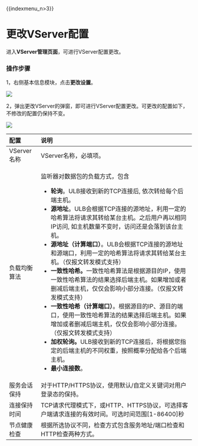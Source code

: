 {{indexmenu_n>3}}

# 更改VServer配置

进入**VServer管理页面**，可进行VServer配置更改。

### 操作步骤

1，右侧基本信息模块，点击**更改设置**。

![](../../../.gitbook/assets/image%20%2817%29.png)

2，弹出更改VServer的弹窗，即可进行VServer配置更改。可更改的配置如下，不修改的配置仍保持不变。

![](../../../.gitbook/assets/image%20%2838%29.png)

<table>
  <thead>
    <tr>
      <th style="text-align:left">&#x914D;&#x7F6E;</th>
      <th style="text-align:left">&#x8BF4;&#x660E;</th>
    </tr>
  </thead>
  <tbody>
    <tr>
      <td style="text-align:left">VServer&#x540D;&#x79F0;</td>
      <td style="text-align:left">VServer&#x540D;&#x79F0;&#xFF0C;&#x5FC5;&#x586B;&#x9879;&#x3002;</td>
    </tr>
    <tr>
      <td style="text-align:left">&#x8D1F;&#x8F7D;&#x5747;&#x8861;&#x7B97;&#x6CD5;</td>
      <td style="text-align:left">
        <p>&#x76D1;&#x542C;&#x5668;&#x5BF9;&#x6570;&#x636E;&#x5305;&#x7684;&#x8D1F;&#x8F7D;&#x65B9;&#x5F0F;&#xFF0C;&#x5305;&#x542B;</p>
        <ul>
          <li><b>&#x8F6E;&#x8BE2;</b>&#x3002;ULB&#x63A5;&#x6536;&#x5230;&#x65B0;&#x7684;TCP&#x8FDE;&#x63A5;&#x540E;,
            &#x4F9D;&#x6B21;&#x8F6C;&#x7ED9;&#x6BCF;&#x4E2A;&#x540E;&#x7AEF;&#x4E3B;&#x673A;&#x3002;</li>
          <li><b>&#x6E90;&#x5730;&#x5740;</b>&#x3002;ULB&#x4F1A;&#x6839;&#x636E;TCP&#x8FDE;&#x63A5;&#x7684;&#x6E90;&#x5730;&#x5740;&#xFF0C;&#x5229;&#x7528;&#x4E00;&#x5B9A;&#x7684;&#x54C8;&#x5E0C;&#x7B97;&#x6CD5;&#x5C06;&#x8BF7;&#x6C42;&#x5176;&#x8F6C;&#x7ED9;&#x67D0;&#x53F0;&#x4E3B;&#x673A;&#x3002;&#x4E4B;&#x540E;&#x7528;&#x6237;&#x518D;&#x4EE5;&#x76F8;&#x540C;IP&#x8BBF;&#x95EE;,
            &#x5982;&#x4E3B;&#x673A;&#x6570;&#x91CF;&#x4E0D;&#x53D8;&#x65F6;&#xFF0C;&#x8BBF;&#x95EE;&#x8FD8;&#x662F;&#x4F1A;&#x843D;&#x5230;&#x8BE5;&#x53F0;&#x4E3B;&#x673A;&#x3002;</li>
          <li><b>&#x6E90;&#x5730;&#x5740;&#xFF08;&#x8BA1;&#x7B97;&#x7AEF;&#x53E3;&#xFF09;</b>&#x3002;ULB&#x4F1A;&#x6839;&#x636E;TCP&#x8FDE;&#x63A5;&#x7684;&#x6E90;&#x5730;&#x5740;&#x548C;&#x6E90;&#x7AEF;&#x53E3;&#xFF0C;&#x5229;&#x7528;&#x4E00;&#x5B9A;&#x7684;&#x54C8;&#x5E0C;&#x7B97;&#x6CD5;&#x5C06;&#x8BF7;&#x6C42;&#x5176;&#x8F6C;&#x7ED9;&#x67D0;&#x53F0;&#x4E3B;&#x673A;&#x3002;&#xFF08;&#x4EC5;&#x62A5;&#x6587;&#x8F6C;&#x53D1;&#x6A21;&#x5F0F;&#x652F;&#x6301;&#xFF09;</li>
          <li><b>&#x4E00;&#x81F4;&#x6027;&#x54C8;&#x5E0C;&#x3002;</b>&#x4E00;&#x81F4;&#x6027;&#x54C8;&#x5E0C;&#x7B97;&#x6CD5;&#x662F;&#x6839;&#x636E;&#x6E90;&#x76EE;&#x7684;IP&#xFF0C;&#x4F7F;&#x7528;&#x4E00;&#x81F4;&#x6027;&#x54C8;&#x5E0C;&#x7B97;&#x6CD5;&#x7684;&#x7ED3;&#x679C;&#x9009;&#x62E9;&#x540E;&#x7AEF;&#x4E3B;&#x673A;&#x3002;&#x5982;&#x679C;&#x589E;&#x52A0;&#x6216;&#x8005;&#x5220;&#x51CF;&#x540E;&#x7AEF;&#x4E3B;&#x673A;&#xFF0C;&#x4EC5;&#x4EC5;&#x4F1A;&#x5F71;&#x54CD;&#x5C0F;&#x90E8;&#x5206;&#x8FDE;&#x63A5;&#x3002;&#xFF08;&#x4EC5;&#x62A5;&#x6587;&#x8F6C;&#x53D1;&#x6A21;&#x5F0F;&#x652F;&#x6301;&#xFF09;</li>
          <li><b>&#x4E00;&#x81F4;&#x6027;&#x54C8;&#x5E0C;&#xFF08;&#x8BA1;&#x7B97;&#x7AEF;&#x53E3;&#xFF09;</b>&#x3002;&#x6839;&#x636E;&#x6E90;&#x76EE;&#x7684;IP&#x3001;&#x6E90;&#x76EE;&#x7684;&#x7AEF;&#x53E3;&#xFF0C;&#x4F7F;&#x7528;&#x4E00;&#x81F4;&#x6027;&#x54C8;&#x5E0C;&#x7B97;&#x6CD5;&#x7684;&#x7ED3;&#x679C;&#x9009;&#x62E9;&#x540E;&#x7AEF;&#x4E3B;&#x673A;&#x3002;&#x5982;&#x679C;&#x589E;&#x52A0;&#x6216;&#x8005;&#x5220;&#x51CF;&#x540E;&#x7AEF;&#x4E3B;&#x673A;&#xFF0C;&#x4EC5;&#x4EC5;&#x4F1A;&#x5F71;&#x54CD;&#x5C0F;&#x90E8;&#x5206;&#x8FDE;&#x63A5;&#x3002;&#xFF08;&#x4EC5;&#x62A5;&#x6587;&#x8F6C;&#x53D1;&#x6A21;&#x5F0F;&#x652F;&#x6301;&#xFF09;</li>
          <li><b>&#x52A0;&#x6743;&#x8F6E;&#x8BE2;&#x3002;</b>ULB&#x63A5;&#x6536;&#x5230;&#x65B0;&#x7684;TCP&#x8FDE;&#x63A5;&#x540E;&#xFF0C;&#x5C06;&#x6839;&#x636E;&#x60A8;&#x6307;&#x5B9A;&#x7684;&#x540E;&#x7AEF;&#x4E3B;&#x673A;&#x7684;&#x4E0D;&#x540C;&#x6743;&#x91CD;&#xFF0C;&#x6309;&#x7167;&#x6982;&#x7387;&#x5206;&#x914D;&#x7ED9;&#x5404;&#x4E2A;&#x540E;&#x7AEF;&#x4E3B;&#x673A;&#x3002;</li>
          <li><b>&#x6700;&#x5C0F;&#x8FDE;&#x63A5;&#x6570;</b>&#x3002;</li>
        </ul>
      </td>
    </tr>
    <tr>
      <td style="text-align:left">&#x670D;&#x52A1;&#x4F1A;&#x8BDD;&#x4FDD;&#x6301;</td>
      <td style="text-align:left">&#x5BF9;&#x4E8E;HTTP/HTTPS&#x534F;&#x8BAE;&#xFF0C;&#x4F7F;&#x7528;&#x9ED8;&#x8BA4;/&#x81EA;&#x5B9A;&#x4E49;&#x5173;&#x952E;&#x8BCD;&#x5BF9;&#x7528;&#x6237;&#x767B;&#x5F55;&#x6001;&#x7684;&#x4FDD;&#x6301;&#x3002;</td>
    </tr>
    <tr>
      <td style="text-align:left">&#x8FDE;&#x63A5;&#x4FDD;&#x6301;&#x65F6;&#x95F4;</td>
      <td style="text-align:left">TCP&#x8BF7;&#x6C42;&#x4EE3;&#x7406;&#x6A21;&#x5F0F;&#x4E0B;&#xFF0C;&#x6216;HTTP&#x3001;HTTPS&#x534F;&#x8BAE;&#xFF0C;&#x53EF;&#x9009;&#x62E9;&#x5BA2;&#x6237;&#x7AEF;&#x8BF7;&#x6C42;&#x8FDE;&#x63A5;&#x7684;&#x6709;&#x6548;&#x65F6;&#x95F4;&#x3002;&#x53EF;&#x9009;&#x65F6;&#x95F4;&#x8303;&#x56F4;[1-86400]&#x79D2;</td>
    </tr>
    <tr>
      <td style="text-align:left">&#x8282;&#x70B9;&#x5065;&#x5EB7;&#x68C0;&#x67E5;</td>
      <td style="text-align:left">&#x6839;&#x636E;&#x6240;&#x9009;&#x534F;&#x8BAE;&#x4E0D;&#x540C;&#xFF0C;&#x68C0;&#x67E5;&#x65B9;&#x5F0F;&#x5305;&#x542B;&#x670D;&#x52A1;&#x5730;&#x5740;/&#x7AEF;&#x53E3;&#x68C0;&#x67E5;&#x548C;HTTP&#x68C0;&#x67E5;&#x4E24;&#x79CD;&#x65B9;&#x5F0F;&#x3002;</td>
    </tr>
  </tbody>
</table>

